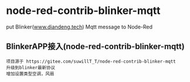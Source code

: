 # node-red-contrib-blinker-mqtt
put Blinker(www.diandeng.tech) Mqtt message to Node-Red
## BlinkerAPP接入(node-red-contrib-blinker-mqtt)
    项目源于 https://gitee.com/suwillT_T/node-red-contrib-blinker-mqtt
    升级到blinker最新协议
    增加设置类型空调，风扇

